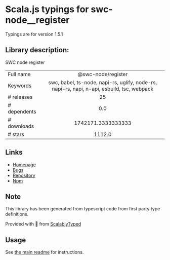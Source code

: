 
# Scala.js typings for swc-node__register

Typings are for version 1.5.1

## Library description:
SWC node register

|                    |                 |
| ------------------ | :-------------: |
| Full name          | @swc-node/register |
| Keywords           | swc, babel, ts-node, napi-rs, uglify, node-rs, napi-rs, napi, n-api, esbuild, tsc, webpack |
| # releases         | 25 |
| # dependents       | 0.0 |
| # downloads        | 1742171.3333333333 |
| # stars            | 1112.0 |

## Links
- [Homepage](https://github.com/swc-project/swc-node)
- [Bugs](https://github.com/swc-project/swc-node/issues)
- [Repository](https://github.com/swc-project/swc-node)
- [Npm](https://www.npmjs.com/package/%40swc-node%2Fregister)
    


## Note
This library has been generated from typescript code from first party type definitions.

Provided with :purple_heart: from [ScalablyTyped](https://github.com/oyvindberg/ScalablyTyped)

## Usage
See [the main readme](../../readme.md) for instructions.


